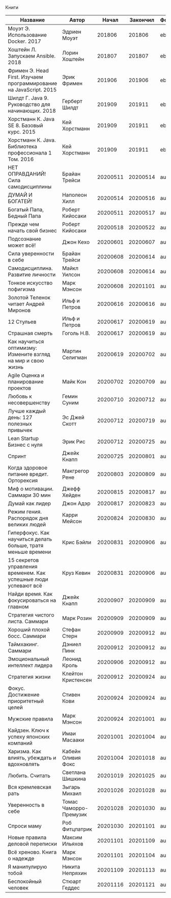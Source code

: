 Книги

| Название                                                           | Автор                  | Начал    | Закончил | Формат | Оценка |
| ------------------------------------------------------------------ | ---------------------- | -------- | -------- | ------ | ------ |
| Моуэт Э. Использование Docker. 2017                                | Эдриен Моуэт           | 201806   | 201806   | ebook  | 3      |
| Хоштейн Л. Запускаем Ansible. 2018                                 | Лорин Хоштейн          | 201807   | 201807   | ebook  | 3      |
| Фримен Э. Head First. Изучаем программирование на JavaScript. 2015 | Эрик Фримен            | 201906   | 201906   | ebook  | 4      |
| Шилдт Г. Java 9. Руководство для начинающих. 2018                  | Герберт Шилдт          | 201909   | 201911   | ebook  | 4      |
| Хорстманн К. Java SE 8. Базовый курс. 2015                         | Кей Хорстманн          | 201909   | 201911   | ebook  | 4      |
| Хорстманн К. Java. Библиотека профессионала 1 Том. 2016            | Кей Хорстманн          | 201909   | 201911   | ebook  | 4      |
| НЕТ ОПРАВДАНИЙ! Сила самодисциплины                                | Брайан Трейси          | 20200511 | 20200514 | audio  | 4      |
| ДУМАЙ И БОГАТЕЙ!                                                   | Наполеон Хилл          | 20200514 | 20200516 | audio  | 5      |
| Богатый Папа, Бедный Папа                                          | Роберт Кийосаки        | 20200511 | 20200517 | audio  | 5      |
| Прежде чем начать свой бизнес                                      | Роберт Кийосаки        | 20200518 | 20200522 | audio  | 5      |
| Подсознание может всё!                                             | Джон Кехо              | 20200601 | 20200607 | audio  | 3      |
| Сила уверенности в себе                                            | Брайан Трейси          | 20200608 | 20200614 | audio  | 4      |
| Самодисциплина. Развитие личности                                  | Майкл Уилсон           | 20200608 | 20200614 | audio  | 4      |
| Тонкое искусство пофигизма                                         | Марк Мэнсон            | 20200608 | 20201101 | audio  | 4      |
| Золотой Теленок читает Андрей Миронов                              | Ильф и Петров          | 20200616 | 20200616 | audio  | 5      |
| 12 Стульев                                                         | Ильф и Петров          | 20200617 | 20200619 | audio  | 5      |
| Страшная смерть                                                    | Гоголь Н.В.            | 20200617 | 20200619 | audio  | 2      |
| Как научиться оптимизму: Измените взгляд на мир и свою жизнь       | Мартин Селигман        | 20200619 | 20200702 | audio  | 4      |
| Agile Оценка и планирование проектов                               | Майк Кон               | 20200702 | 20200709 | audio  | 3      |
| Любовь к несовершенству                                            | Гемин Суним            | 20200710 | 20200712 | audio  | 3      |
| Лучше каждый день: 127 полезных привычек                           | Эс Джей Скотт          | 20200712 | 20200719 | audio  | 3      |
| Lean Startup Бизнес с нуля                                         | Эрик Рис               | 20200712 | 20200725 | audio  | 4      |
| Спринт                                                             | Джейк Кнапп            | 20200725 | 20200801 | audio  | 3      |
| Когда здоровое питание вредит. Орторексия                          | Макгрегор Рене         | 20200803 | 20200809 | audio  | 3      |
| Миф о мотивации. Саммари 30 мин                                    | Джефф Хейден           | 20200815 | 20200817 | audio  | 3      |
| Думай как лидер                                                    | Джон Адэр              | 20200817 | 20200823 | audio  | 4      |
| Режим гения. Распорядок дня великих людей                          | Карри Мейсон           | 20200824 | 20200830 | audio  | 3      |
| Гиперфокус. Как научиться делать больше, тратя меньше времени      | Крис Бэйли             | 20200831 | 20200906 | audio  | 4      |
| 15 секретов управления временем. Как успешные люди успевают всё    | Круз Кевин             | 20200831 | 20200906 | audio  | 4      |
| Найди время. Как фокусироваться на главном                         | Джейк Кнапп            | 20200907 | 20200909 | audio  | 4      |
| Стратегия чистого листа. Саммари                                   | Марк Розин             | 20200909 | 20200909 | audio  | 4      |
| Хороший плохой босс. Саммари                                       | Стефан Стерн           | 20200909 | 20200912 | audio  | 3      |
| Таймхакинг. Саммари                                                | Дэниел Пинк            | 20200912 | 20200912 | audio  | 3      |
| Эмоциональный интеллект лидера                                     | Леонид Кроль           | 20200906 | 20200912 | audio  | 3      |
| Стратегия жизни                                                    | Клейтон Кристенсен     | 20200912 | 20200924 | audio  | 4      |
| Фокус. Достижение приоритетный целей                               | Стивен Кови            | 20200924 | 20200924 | audio  | 5      |
| Мужские правила                                                    | Марк Мэнсон            | 20200924 | 20201001 | audio  | 4      |
| Кайдзен. Ключ к успеху японских компаний                           | Имаи Масааки           | 20201001 | 20201004 | audio  | 3      |
| Харизма. Как влиять, убеждать и вдохновлять                        | Кабейн Оливия Фокс     | 20201004 | 20201018 | audio  | 4      |
| Любить. Считать                                                    | Светлана Шишкина       | 20201019 | 20201025 | audio  | 3      |
| Вся кремлевская рать                                               | Зыгарь Михаил          | 20201026 | 20201028 | audio  | 4      |
| Уверенность в себе                                                 | Томас Чаморро-Премузик | 20201028 | 20201030 | audio  | 5      |
| Спроси маму                                                        | Роб Фитцпатрик         | 20201030 | 20201101 | audio  | 3      |
| Новые правила деловой переписки                                    | Максим Ильяхов         | 20201101 | 20201109 | audio  | 4      |
| Всё хреново. Книга о надежде                                       | Марк Мэнсон            | 20201101 | 20201104 | audio  | 5      |
| Я манипулирую тобой                                                | Никита Непряхин        | 20201109 | 20201113 | audio  | 4      |
| Беспокойный человек                                                | Стюарт Геддес          | 20201116 | 20201121 | audio  | 4      |